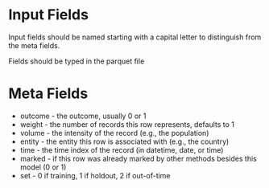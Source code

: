 # Input Fields
Input fields should be named starting with a capital letter to distinguish from 
the meta fields. 

Fields should be typed in the parquet file

# Meta Fields
- outcome - the outcome, usually 0 or 1
- weight - the number of records this row represents, defaults to 1
- volume - the intensity of the record (e.g., the population)
- entity - the entity this row is associated with (e.g., the country)
- time - the time index of the record (in datetime, date, or time)
- marked - if this row was already marked by other methods besides this model (0 or 1)
- set - 0 if training, 1 if holdout, 2 if out-of-time


